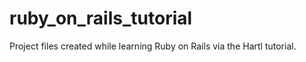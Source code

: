 # ruby_on_rails_tutorial
Project files created while learning Ruby on Rails via the Hartl tutorial.
